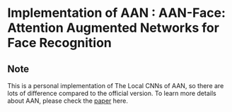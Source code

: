 # Implementation of AAN : AAN-Face: Attention Augmented Networks for Face Recognition

## Note

This is a personal implementation of The Local CNNs of AAN, so there are lots of difference compared to the official version. To learn more details about AAN, please check the [paper](https://ieeexplore.ieee.org/stamp/stamp.jsp?tp=&arnumber=9527125) here.
